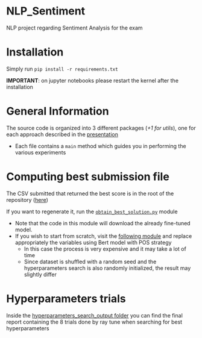 # NLP_Sentiment

NLP project regarding Sentiment Analysis for the exam

# Installation

Simply run `pip install -r requirements.txt`

**IMPORTANT**: on jupyter notebooks please restart the kernel after the installation

# General Information

The source code is organized into 3 different packages (*+1 for utils*), one for each approach described in the
[presentation](UNIBA_NLP2122_Leshi.pdf)
* Each file contains a `main` method which guides you in performing the various experiments

# Computing best submission file

The CSV submitted that returned the best score is in the root of the repository ([here](bert-base-uncased_with_pos_split_2.csv))

If you want to regenerate it, run the [`obtain_best_solution.py`](obtain_best_solution.py) module
* Note that the code in this module will download the already fine-tuned model.
* If you wish to start from scratch, visit the [following module](src/transformers/transformers_approach.py) and replace
appropriately the variables using Bert model with POS strategy
  * In this case the process is very expensive and it may take a lot of time
  * Since dataset is shuffled with a random seed and the hyperparameters search is also randomly initialized, 
the result may slightly differ

# Hyperparameters trials

Inside the [hyperparameters_search_output folder](hyperparameters_search_output) you can find the final report containing
the 8 trials done by ray tune when searching for best hyperparameters
